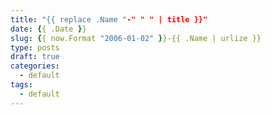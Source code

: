 ```yaml
---
title: "{{ replace .Name "-" " " | title }}"
date: {{ .Date }}
slug: {{ now.Format "2006-01-02" }}-{{ .Name | urlize }}
type: posts
draft: true
categories:
  - default
tags:
  - default
---
```

